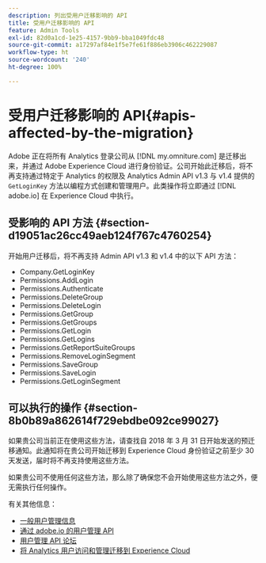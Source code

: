 ```yaml
---
description: 列出受用户迁移影响的 API
title: 受用户迁移影响的 API
feature: Admin Tools
exl-id: 82d0a1cd-1e25-4157-9bb9-bba1049fdc48
source-git-commit: a17297af84e1f5e7fe61f886eb3906c462229087
workflow-type: ht
source-wordcount: '240'
ht-degree: 100%

---
```


# 受用户迁移影响的 API{#apis-affected-by-the-migration}

Adobe 正在将所有 Analytics 登录公司从 [!DNL my.omniture.com] 是迁移出来，并通过 Adobe Experience Cloud 进行身份验证。公司开始此迁移后，将不再支持通过特定于 Analytics 的权限及 Analytics Admin API v1.3 与 v1.4 提供的 `GetLoginKey` 方法以编程方式创建和管理用户。此类操作将立即通过 [!DNL adobe.io] 在 Experience Cloud 中执行。

## 受影响的 API 方法 {#section-d19051ac26cc49aeb124f767c4760254}

开始用户迁移后，将不再支持 Admin API v1.3 和 v1.4 中的以下 API 方法：

* Company.GetLoginKey
* Permissions.AddLogin
* Permissions.Authenticate
* Permissions.DeleteGroup
* Permissions.DeleteLogin
* Permissions.GetGroup
* Permissions.GetGroups
* Permissions.GetLogin
* Permissions.GetLogins
* Permissions.GetReportSuiteGroups
* Permissions.RemoveLoginSegment
* Permissions.SaveGroup
* Permissions.SaveLogin
* Permissions.GetLoginSegment

## 可以执行的操作 {#section-8b0b89a862614f729ebdbe092ce99027}

如果贵公司当前正在使用这些方法，请查找自 2018 年 3 月 31 日开始发送的预迁移通知。此通知将在贵公司开始迁移到 Experience Cloud 身份验证之前至少 30 天发送，届时将不再支持使用这些方法。

如果贵公司不使用任何这些方法，那么除了确保您不会开始使用这些方法之外，便无需执行任何操作。

有关其他信息：

* [一般用户管理信息](https://helpx.adobe.com/cn/enterprise/help/users.html)
* [通过 adobe.io 的用户管理 API](https://developer.adobe.com/UMAPI/)
* [用户管理 API 论坛](https://community.adobe.com/t5/enterprise-teams/bd-p/enterprise-and-teams)
* [将 Analytics 用户访问和管理迁移到 Experience Cloud](https://experienceleague.adobe.com/docs/analytics/admin/user-product-management/user-management/migrate-users/c-migration-tool.html)
